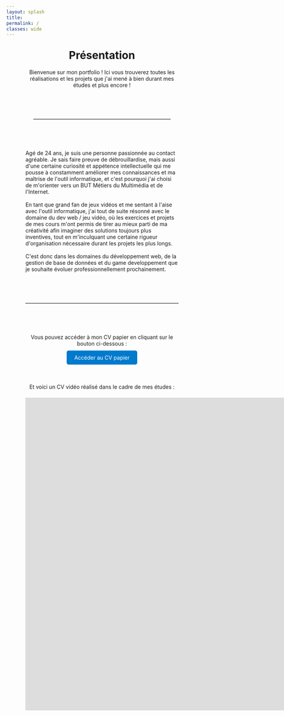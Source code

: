 ```yaml
---
layout: splash
title:
permalink: /
classes: wide
---
```



<script>
document.addEventListener("DOMContentLoaded", function () {
  const masthead = document.querySelector(".masthead");
  if (!masthead) return;




const cloudTypes = ['cloud-1', 'cloud-2', 'cloud-3', 'cloud-4', 'cloud-5'];
const cloudContainer = document.createElement('div');
cloudContainer.className = "clouds-container";
masthead.appendChild(cloudContainer);

const cloudCount = 15;
const clouds = [];

function animateCloud(cloudObj) {
  const { el } = cloudObj;

  const duration = 40 + Math.random() * 30;
  const scale = 0.8 + Math.random() * 0.6;
  const top = Math.random() * 50 + 10;

  // Supprimer l’ancien écouteur s’il existe pour éviter les doublons
  el.onanimationend = () => {
    const currentLeft = el.getBoundingClientRect().left;
    console.log("currentLeft= "+currentLeft+"  window.innerWidth = "+window.innerWidth);
      if(currentLeft > window.innerWidth){
          const delay = Math.random() * 3000;
          setTimeout(() => animateCloud(cloudObj), delay);
      }
  };

  // Réinitialisation propre de l'animation
  el.style.animation = 'none';
  el.offsetHeight; // forcer un reflow
  el.style.opacity=1;
  el.style.left = `-150px`;
  el.style.top = `${top}%`;
  el.style.transform = `scale(${scale})`;
  el.style.animation = `floatCloud ${duration}s linear forwards`;

  
  

}

// Création et lancement des nuages
for (let i = 0; i < cloudCount; i++) {
  const el = document.createElement('div');
  el.classList.add('cloud');
  const type = cloudTypes[Math.floor(Math.random() * cloudTypes.length)];
  el.classList.add(type);
  cloudContainer.appendChild(el);

  const cloudObj = { el };
  clouds.push(cloudObj);

  // Démarrage initial différé
  setTimeout(() => animateCloud(cloudObj), Math.random() * 50000);

  
  
  

}

  /*
// Redémarrage complet toutes les 120s (couleur 1)
setInterval(() => {
  clouds.forEach((cloudObj, index) => {
    const { el } = cloudObj;
    el.style.opacity=0;
    // Stop animation immédiatement
    el.style.animation = 'none';
    el.style.left='-150px';
    el.offsetHeight; // force reflow

    // Redémarre comme au début avec un délai aléatoire
    setTimeout(() => animateCloud(cloudObj), Math.random() * 50000);
  });
}, 120000); // 120s = 2 minutes

*/


function scheduleCloudCycle() {
  // Étape 1 : préparation à 115s
  setTimeout(() => {
    clouds.forEach((cloudObj) => {
      const { el } = cloudObj;
      el.style.animation = 'none';
      el.offsetHeight;
      el.style.transition = 'opacity 1s ease-out';
      el.style.opacity = 0;
      el.style.left = '-150px';
      console.log("nuage masqué à 115s");
    });
  }, 115000);

  // Étape 2 : redémarrage à 120s
  setTimeout(() => {
    clouds.forEach((cloudObj) => {
      const { el } = cloudObj;
      el.style.opacity = 0;
      el.style.animation = 'none';
      el.style.left = '-150px';
      el.offsetHeight;
      setTimeout(() => animateCloud(cloudObj), Math.random() * 50000);
      console.log("nuage relancé à 120s");
    });

    // 🔁 Relancer le cycle complet
    scheduleCloudCycle(); // boucle récursive
  }, 120000);
}

// Lancer le premier cycle après 120s
scheduleCloudCycle();



  

  
  // Crée le conteneur des étoiles
  const starsContainer = document.createElement("div");
  starsContainer.className = "stars-container";

  const sun = document.createElement("div");
  sun.className = "sun";

  // Crée 75 étoiles avec styles aléatoires
  for (let i = 0; i < 75; i++) {
    const star = document.createElement("div");
    star.className = "star";

    // Position aléatoire (en % pour responsivité)
    const top = Math.random() * 100;
    const left = Math.random() * 100;

    // Durée et délai d'animation aléatoires
    const floatDuration = 5 + Math.random() * 5; // 5s à 10s
    const delay = Math.random() * 5;

    // Choisir une animation parmi 3
    const floatAnimation = `float${(i % 3) + 1}`;

    // Applique styles en ligne
    star.style.top = `${top}%`;
    star.style.left = `${left}%`;
    star.style.animation = `
      twinkle ${3 + Math.random() * 2}s ease-in-out ${delay}s infinite alternate,
      ${floatAnimation} ${floatDuration}s ease-in-out ${delay}s infinite
    `;

    starsContainer.appendChild(star);
  }

  masthead.appendChild(starsContainer);
  masthead.appendChild(sun);
});
</script>























  

<script>
  const messages = [
    { time: 0, text: 'Matin (fixe)' },
    { time: 20, text: 'Transition vers midi' },
    { time: 30, text: 'Midi (fixe)' },
    { time: 50, text: 'Transition vers soir' },
    { time: 60, text: 'Soir (fixe)' },
    { time: 80, text: 'Transition vers nuit' },
    { time: 90, text: 'Nuit (fixe)' },
    { time: 110, text: 'Transition vers matin' }
  ];

  const cycleDuration = 120000; // en millisecondes
  let cycleStart = Date.now();

  function checkCycle() {
    const now = Date.now();
    const elapsed = (now - cycleStart) % cycleDuration;
    const currentSecond = Math.floor(elapsed / 1000);

    for (let i = messages.length - 1; i >= 0; i--) {
      if (currentSecond >= messages[i].time) {
        if (console.lastMessage !== messages[i].text) {
          console.log(messages[i].text);
          console.lastMessage = messages[i].text;
        }
        break;
      }
    }

    requestAnimationFrame(checkCycle);
  }

  console.lastMessage = null;
  requestAnimationFrame(checkCycle);
</script>



<script>
  function adjustContentOffset() {
    const masthead = document.querySelector('.masthead');
    const initialContent = document.querySelector('.initial-content');

    if (masthead && initialContent) {
      const mastheadHeight = masthead.offsetHeight;
      initialContent.style.marginTop = mastheadHeight + 'px';
    }
  }

  window.addEventListener('load', adjustContentOffset);
  window.addEventListener('resize', adjustContentOffset);
</script>







<div style="width: 80%; margin: 0 auto;">
<h1 style="text-align: center;margin-top: 30px;">Présentation</h1>

<p style="text-align: center;">Bienvenue sur mon portfolio ! Ici vous trouverez toutes les réalisations et les projets que j'ai mené à bien durant mes études et plus encore !</p>

<hr style="border: none; border-top: 1px solid #ccc; margin: 80px auto; width: 90%;" />



Agé de 24 ans, je suis une personne passionnée au contact agréable. Je sais faire preuve de débrouillardise, mais aussi d'une certaine curiosité et appétence intellectuelle qui me pousse à constamment améliorer mes connaissances et ma maîtrise de l'outil informatique, et c'est pourquoi j'ai choisi de m'orienter vers un BUT Métiers du Multimédia et de l'Internet.
<br><br>
En tant que grand fan de jeux vidéos et me sentant à l'aise avec l'outil informatique, j'ai tout de suite résonné avec le domaine du dev web / jeu vidéo, où les exercices et projets de mes cours m'ont permis de tirer au mieux parti de ma créativité afin imaginer des solutions toujours plus inventives, tout en m'inculquant une certaine rigueur d'organisation nécessaire durant les projets les plus longs.
<br><br>
C'est donc dans les domaines du développement web, de la gestion de base de données et du game developpement que je souhaite évoluer professionnellement prochainement.

<hr style="border: none; border-top: 1px solid #ccc; margin: 80px 0;" />


<p style="text-align: center;">Vous pouvez accéder à mon CV papier en cliquant sur le bouton ci-dessous :</p>

<div style="text-align: center; margin: 20px 0;">
  <a href="https://drive.google.com/file/d/16zprORJaqxq_jjnTv4QYIByI-LzX50jY/view?usp=sharing" target="_blank" rel="noopener noreferrer" class="btn" style="padding: 10px 20px; background-color: #007acc; color: white; text-decoration: none; border-radius: 5px;">
    Accéder au CV papier
  </a>
</div>

<p style="text-align: center;margin-top: 60px;">Et voici un CV vidéo réalisé dans le cadre de mes études :</p>

<div style="text-align: center; margin-top: 20px;">
  <iframe width="1536" height="824" 
          src="https://www.youtube.com/embed/A-hpII5PcKk" 
          title="CV Vidéo" 
          frameborder="0" 
          allowfullscreen
          allow="accelerometer; autoplay; clipboard-write; encrypted-media; gyroscope; picture-in-picture; web-share">
  </iframe>
</div>

</div>
